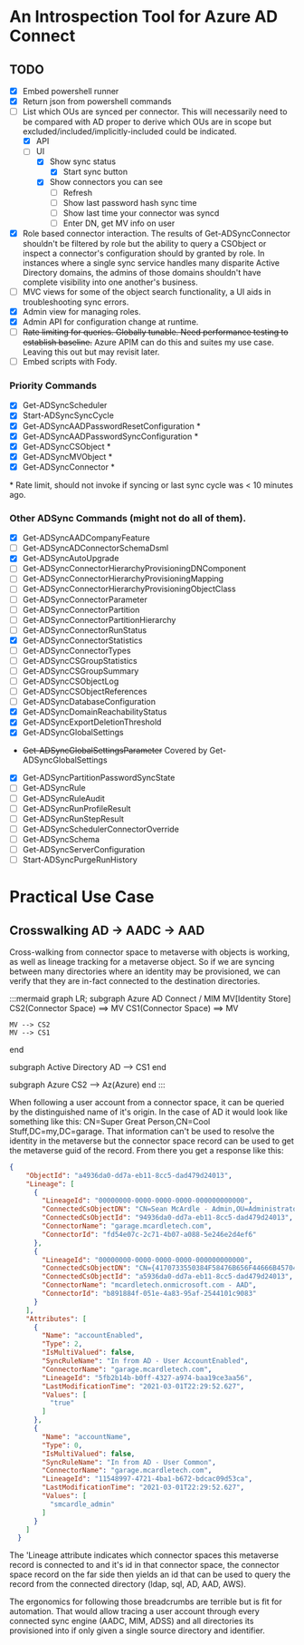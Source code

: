 # An Introspection Tool for Azure AD Connect
## TODO
- [x] Embed powershell runner
- [x] Return json from powershell commands
- [ ] List which OUs are synced per connector. This will necessarily need to be compared with AD proper to derive which OUs are in scope but excluded/included/implicitly-included could be indicated.
	+ [x] API
    + [ ] UI
      - [x] Show sync status
        - [x] Start sync button
      - [x] Show connectors you can see
        - [ ] Refresh
        - [ ] Show last password hash sync time
        - [ ] Show last time your connector was syncd
        - [ ] Enter DN, get MV info on user
        
- [x] Role based connector interaction. The results of Get-ADSyncConnector shouldn't be filtered by role but the ability to query a CSObject or inspect a connector's configuration should by granted by role. In instances where a single sync service handles many disparite Active Directory domains, the admins of those domains shouldn't have complete visibility into one another's business.
- [ ] MVC views for some of the object search functionality, a UI aids in troubleshooting sync errors.
- [x] Admin view for managing roles.
- [x] Admin API for configuration change at runtime.
- [ ] ~~Rate limiting for queries. Globally tunable. Need performance testing to establish baseline.~~ Azure APIM can do this and suites my use case. Leaving this out but may revisit later.
- [ ] Embed scripts with Fody.

### Priority Commands
- [x] Get-ADSyncScheduler
- [x] Start-ADSyncSyncCycle 
- [x] Get-ADSyncAADPasswordResetConfiguration *
- [x] Get-ADSyncAADPasswordSyncConfiguration *
- [x] Get-ADSyncCSObject *
- [x] Get-ADSyncMVObject *
- [x] Get-ADSyncConnector *

\* Rate limit, should not invoke if syncing or last sync cycle was < 10 minutes ago.

### Other ADSync Commands (might not do all of them).
- [x] Get-ADSyncAADCompanyFeature
- [ ] Get-ADSyncADConnectorSchemaDsml
- [x] Get-ADSyncAutoUpgrade
- [ ] Get-ADSyncConnectorHierarchyProvisioningDNComponent
- [ ] Get-ADSyncConnectorHierarchyProvisioningMapping
- [ ] Get-ADSyncConnectorHierarchyProvisioningObjectClass
- [ ] Get-ADSyncConnectorParameter
- [ ] Get-ADSyncConnectorPartition
- [ ] Get-ADSyncConnectorPartitionHierarchy
- [ ] Get-ADSyncConnectorRunStatus
- [x] Get-ADSyncConnectorStatistics
- [ ] Get-ADSyncConnectorTypes
- [ ] Get-ADSyncCSGroupStatistics
- [ ] Get-ADSyncCSGroupSummary
- [ ] Get-ADSyncCSObjectLog
- [ ] Get-ADSyncCSObjectReferences
- [ ] Get-ADSyncDatabaseConfiguration
- [x] Get-ADSyncDomainReachabilityStatus
- [x] Get-ADSyncExportDeletionThreshold
- [x] Get-ADSyncGlobalSettings
- ~~Get-ADSyncGlobalSettingsParameter~~ Covered by Get-ADSyncGlobalSettings
- [x] Get-ADSyncPartitionPasswordSyncState
- [ ] Get-ADSyncRule
- [ ] Get-ADSyncRuleAudit
- [ ] Get-ADSyncRunProfileResult
- [ ] Get-ADSyncRunStepResult
- [ ] Get-ADSyncSchedulerConnectorOverride
- [ ] Get-ADSyncSchema
- [ ] Get-ADSyncServerConfiguration
- [ ] Start-ADSyncPurgeRunHistory

# Practical Use Case
## Crosswalking AD -> AADC -> AAD
Cross-walking from connector space to metaverse with objects is working, as well as lineage tracking for a metaverse object. So if we are syncing between many directories where an identity may be provisioned, we can verify that they are in-fact connected to the destination directories. 

:::mermaid
graph LR;
subgraph  Azure AD Connect / MIM
    MV[Identity Store]
    CS2(Connector Space) ==> MV
    CS1(Connector Space) ==> MV
    
    MV --> CS2   
    MV --> CS1
end

subgraph Active Directory
    AD --> CS1
end

subgraph Azure
    CS2 --> Az(Azure)
end
:::

When following a user account from a connector space, it can be queried by the distinguished name of it's origin. In the case of AD it would look like something like this: CN=Super Great Person,CN=Cool Stuff,DC=my,DC=garage. That information can't be used to resolve the identity in the metaverse but the connector space record can be used to get the metaverse guid of the record. From there you get a response like this:

```json
{
    "ObjectId": "a4936da0-dd7a-eb11-8cc5-dad479d24013",
    "Lineage": [
      {
        "LineageId": "00000000-0000-0000-0000-000000000000",
        "ConnectedCsObjectDN": "CN=Sean McArdle - Admin,OU=Administrators,OU=All Users,DC=garage,DC=mcardletech,DC=com",
        "ConnectedCsObjectId": "94936da0-dd7a-eb11-8cc5-dad479d24013",
        "ConnectorName": "garage.mcardletech.com",
        "ConnectorId": "fd54e07c-2c71-4b07-a088-5e246e2d4ef6"
      },
      {
        "LineageId": "00000000-0000-0000-0000-000000000000",
        "ConnectedCsObjectDN": "CN={4170733550384F58476B656F44666B45704A576563673D3D}",
        "ConnectedCsObjectId": "a5936da0-dd7a-eb11-8cc5-dad479d24013",
        "ConnectorName": "mcardletech.onmicrosoft.com - AAD",
        "ConnectorId": "b891884f-051e-4a83-95af-2544101c9083"
      }
    ],
    "Attributes": [
      {
        "Name": "accountEnabled",
        "Type": 2,
        "IsMultiValued": false,
        "SyncRuleName": "In from AD - User AccountEnabled",
        "ConnectorName": "garage.mcardletech.com",
        "LineageId": "5fb2b14b-b0ff-4327-a974-baa19ce3aa56",
        "LastModificationTime": "2021-03-01T22:29:52.627",
        "Values": [
          "true"
        ]
      },
      {
        "Name": "accountName",
        "Type": 0,
        "IsMultiValued": false,
        "SyncRuleName": "In from AD - User Common",
        "ConnectorName": "garage.mcardletech.com",
        "LineageId": "11548997-4721-4ba1-b672-bdcac09d53ca",
        "LastModificationTime": "2021-03-01T22:29:52.627",
        "Values": [
          "smcardle_admin"
        ]
      }
    ]
  }
```

The 'Lineage attribute indicates which connector spaces this metaverse record is connected to and it's id in that connector space, the connector space record on the far side then yields an id that can be used to query the record from the connected directory (ldap, sql, AD, AAD, AWS).

The ergonomics for following those breadcrumbs are terrible but is fit for automation. That would allow tracing a user account through every connected sync engine (AADC, MIM, ADSS) and all directories its provisioned into if only given a single source directory and identifier.